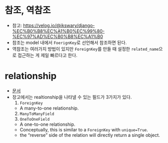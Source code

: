 # 참조, 역참조
- 참고: https://velog.io/@ikswary/django-%EC%B0%B8%EC%A1%B0%EC%99%80-%EC%97%AD%EC%B0%B8%EC%A1%B0
- 참조는 model 내에서 `FoerignKey`로 선언해서 참조하면 된다.
- 역참조는 여러가지 방법이 있지만 `ForeignKey`를 만들 때 설정한 `related_name`으로 접근하는 게 제일 빠르다고 한다.

# relationship
- [문서](https://docs.djangoproject.com/en/3.2/ref/models/fields/#foreignkey)
- 장고에서는 realtionship을 나타낼 수 있는 필드가 3가지가 있다.
  1. `ForeignKey`
    - A many-to-one relationship.
  2. `ManyToManyField`
  3. `OneToOneField`
    - A one-to-one relationship.
    - Conceptually, this is similar to a `ForeignKey` with `unique=True`.
    - the “reverse” side of the relation will directly return a single object.